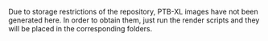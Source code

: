Due to storage restrictions of the repository, PTB-XL images have not been generated here.
In order to obtain them, just run the render scripts and they will be placed in the corresponding folders.